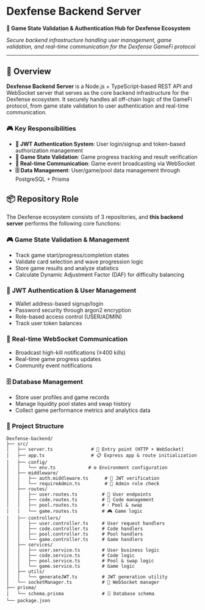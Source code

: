 # Dexfense Backend Server

**🎯 Game State Validation & Authentication Hub for Dexfense Ecosystem**

_Secure backend infrastructure handling user management, game validation, and real-time communication for the Dexfense GameFi protocol_

  </div>

---

## 🎯 Overview

**Dexfense Backend Server** is a Node.js + TypeScript-based REST API and WebSocket server that serves as the core backend infrastructure for the Dexfense ecosystem. It securely handles all off-chain logic of the GameFi protocol, from game state validation to user authentication and real-time communication.

### 🎮 Key Responsibilities

- **🔐 JWT Authentication System**: User login/signup and token-based authorization management
- **🎯 Game State Validation**: Game progress tracking and result verification
- **📡 Real-time Communication**: Game event broadcasting via WebSocket
- **🗄️ Data Management**: User/game/pool data management through PostgreSQL + Prisma

## 📦 Repository Role

The Dexfense ecosystem consists of 3 repositories, and **this backend server** performs the following core functions:

### 🎮 **Game State Validation & Management**

- Track game start/progress/completion states
- Validate card selection and wave progression logic
- Store game results and analyze statistics
- Calculate Dynamic Adjustment Factor (DAF) for difficulty balancing

### 🔐 **JWT Authentication & User Management**

- Wallet address-based signup/login
- Password security through argon2 encryption
- Role-based access control (USER/ADMIN)
- Track user token balances

### 📡 **Real-time WebSocket Communication**

- Broadcast high-kill notifications (≥400 kills)
- Real-time game progress updates
- Community event notifications

### 🗄️ **Database Management**

- Store user profiles and game records
- Manage liquidity pool states and swap history
- Collect game performance metrics and analytics data

### 📁 Project Structure

```
Dexfense-backend/
├── src/
│   ├── server.ts              # 🚀 Entry point (HTTP + WebSocket)
│   ├── app.ts                 # 📋 Express app & route initialization
│   ├── config/
│   │   └── env.ts            # ⚙️ Environment configuration
│   ├── middleware/
│   │   ├── auth.middleware.ts      # 🔐 JWT verification
│   │   └── requireAdmin.ts         # 👑 Admin role check
│   ├── routes/
│   │   ├── user.routes.ts         # 👤 User endpoints
│   │   ├── code.routes.ts         # 🎫 Code management
│   │   ├── pool.routes.ts         # 💧 Pool & swap
│   │   └── game.routes.ts         # 🎮 Game logic
│   ├── controllers/
│   │   ├── user.controller.ts     # User request handlers
│   │   ├── code.controller.ts     # Code handlers
│   │   ├── pool.controller.ts     # Pool handlers
│   │   └── game.controller.ts     # Game handlers
│   ├── services/
│   │   ├── user.service.ts        # User business logic
│   │   ├── code.service.ts        # Code logic
│   │   ├── pool.service.ts        # Pool & swap logic
│   │   └── game.service.ts        # Game logic
│   ├── utils/
│   │   └── generateJWT.ts         # JWT generation utility
│   └── socketManager.ts           # 📡 WebSocket manager
├── prisma/
│   └── schema.prisma              # 🗄️ Database schema
└── package.json
```

###
